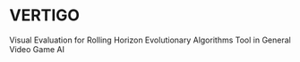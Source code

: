 # VERTIGO
Visual Evaluation for Rolling Horizon Evolutionary Algorithms Tool in General Video Game AI
